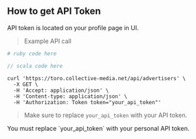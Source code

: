 ## How to get API Token

API token is located on your profile page in UI.

> Example API call

```ruby
# ruby code here
```

```scala
// scala code here
```

```shell
curl 'https://toro.collective-media.net/api/advertisers' \
  -X GET \
  -H 'Accept: application/json' \
  -H 'Content-type: application/json' \
  -H 'Authorization: Token token="your_api_token"'
```

> Make sure to replace `your_api_token` with your API token.

<aside class="notice">
You must replace `your_api_token` with your personal API token.
</aside>
